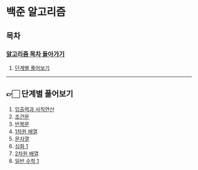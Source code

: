 # 백준 알고리즘

## 목차
### [알고리즘 목차 돌아가기](../README.md)
1. [단계별 풀어보기](#-단계별-풀어보기)
---
## 👉🏻 단계별 풀어보기

1. [입출력과 사칙연산]()
2. [조건문]()
3. [반복문]()
4. [1차원 배열]()
5. [문자열]()
6. [심화 1](./Stage6/README.md)
7. [2차원 배열](./Stage7/README.md)
8. [일반 수학 1](./Stage8/README.md)
